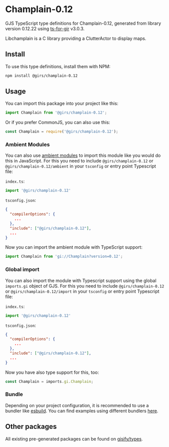 
# Champlain-0.12

GJS TypeScript type definitions for Champlain-0.12, generated from library version 0.12.22 using [ts-for-gir](https://github.com/gjsify/ts-for-gir) v3.0.3.

Libchamplain is a C library providing a ClutterActor to display maps.

## Install

To use this type definitions, install them with NPM:
```bash
npm install @girs/champlain-0.12
```

## Usage

You can import this package into your project like this:
```ts
import Champlain from '@girs/champlain-0.12';
```

Or if you prefer CommonJS, you can also use this:
```ts
const Champlain = require('@girs/champlain-0.12');
```

### Ambient Modules

You can also use [ambient modules](https://github.com/gjsify/ts-for-gir/tree/main/packages/cli#ambient-modules) to import this module like you would do this in JavaScript.
For this you need to include `@girs/champlain-0.12` or `@girs/champlain-0.12/ambient` in your `tsconfig` or entry point Typescript file:

`index.ts`:
```ts
import '@girs/champlain-0.12'
```

`tsconfig.json`:
```json
{
  "compilerOptions": {
    ...
  },
  "include": ["@girs/champlain-0.12"],
  ...
}
```

Now you can import the ambient module with TypeScript support: 

```ts
import Champlain from 'gi://Champlain?version=0.12';
```

### Global import

You can also import the module with Typescript support using the global `imports.gi` object of GJS.
For this you need to include `@girs/champlain-0.12` or `@girs/champlain-0.12/import` in your `tsconfig` or entry point Typescript file:

`index.ts`:
```ts
import '@girs/champlain-0.12'
```

`tsconfig.json`:
```json
{
  "compilerOptions": {
    ...
  },
  "include": ["@girs/champlain-0.12"],
  ...
}
```

Now you have also type support for this, too:

```ts
const Champlain = imports.gi.Champlain;
```

### Bundle

Depending on your project configuration, it is recommended to use a bundler like [esbuild](https://esbuild.github.io/). You can find examples using different bundlers [here](https://github.com/gjsify/ts-for-gir/tree/main/examples).

## Other packages

All existing pre-generated packages can be found on [gjsify/types](https://github.com/gjsify/types).

